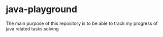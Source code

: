 # java-playground
The main purpose of this repository is to be able to track my progress of java related tasks solving
